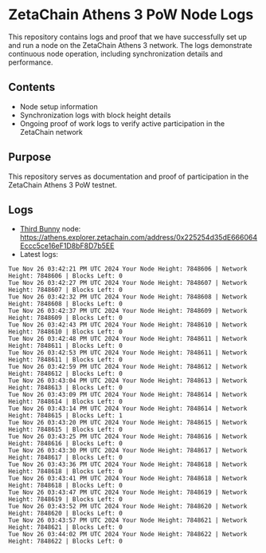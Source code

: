 # ZetaChain Athens 3 PoW Node Logs
This repository contains logs and proof that we have successfully set up and run a node on the ZetaChain Athens 3 network. The logs demonstrate continuous node operation, including synchronization details and performance.

## Contents
- Node setup information
- Synchronization logs with block height details
- Ongoing proof of work logs to verify active participation in the ZetaChain network

## Purpose
This repository serves as documentation and proof of participation in the ZetaChain Athens 3 PoW testnet.

## Logs

- [Third Bunny](https://thirdbunny.xyz/) node: https://athens.explorer.zetachain.com/address/0x225254d35dE666064Eccc5ce16eF1D8bF8D7b5EE
- Latest logs:
```
Tue Nov 26 03:42:21 PM UTC 2024 Your Node Height: 7848606 | Network Height: 7848606 | Blocks Left: 0
Tue Nov 26 03:42:27 PM UTC 2024 Your Node Height: 7848607 | Network Height: 7848607 | Blocks Left: 0
Tue Nov 26 03:42:32 PM UTC 2024 Your Node Height: 7848608 | Network Height: 7848608 | Blocks Left: 0
Tue Nov 26 03:42:37 PM UTC 2024 Your Node Height: 7848609 | Network Height: 7848609 | Blocks Left: 0
Tue Nov 26 03:42:43 PM UTC 2024 Your Node Height: 7848610 | Network Height: 7848610 | Blocks Left: 0
Tue Nov 26 03:42:48 PM UTC 2024 Your Node Height: 7848611 | Network Height: 7848611 | Blocks Left: 0
Tue Nov 26 03:42:53 PM UTC 2024 Your Node Height: 7848611 | Network Height: 7848611 | Blocks Left: 0
Tue Nov 26 03:42:59 PM UTC 2024 Your Node Height: 7848612 | Network Height: 7848612 | Blocks Left: 0
Tue Nov 26 03:43:04 PM UTC 2024 Your Node Height: 7848613 | Network Height: 7848613 | Blocks Left: 0
Tue Nov 26 03:43:09 PM UTC 2024 Your Node Height: 7848614 | Network Height: 7848614 | Blocks Left: 0
Tue Nov 26 03:43:14 PM UTC 2024 Your Node Height: 7848614 | Network Height: 7848615 | Blocks Left: 1
Tue Nov 26 03:43:20 PM UTC 2024 Your Node Height: 7848615 | Network Height: 7848615 | Blocks Left: 0
Tue Nov 26 03:43:25 PM UTC 2024 Your Node Height: 7848616 | Network Height: 7848616 | Blocks Left: 0
Tue Nov 26 03:43:30 PM UTC 2024 Your Node Height: 7848617 | Network Height: 7848617 | Blocks Left: 0
Tue Nov 26 03:43:36 PM UTC 2024 Your Node Height: 7848618 | Network Height: 7848618 | Blocks Left: 0
Tue Nov 26 03:43:41 PM UTC 2024 Your Node Height: 7848618 | Network Height: 7848618 | Blocks Left: 0
Tue Nov 26 03:43:47 PM UTC 2024 Your Node Height: 7848619 | Network Height: 7848619 | Blocks Left: 0
Tue Nov 26 03:43:52 PM UTC 2024 Your Node Height: 7848620 | Network Height: 7848620 | Blocks Left: 0
Tue Nov 26 03:43:57 PM UTC 2024 Your Node Height: 7848621 | Network Height: 7848621 | Blocks Left: 0
Tue Nov 26 03:44:02 PM UTC 2024 Your Node Height: 7848622 | Network Height: 7848622 | Blocks Left: 0
```
